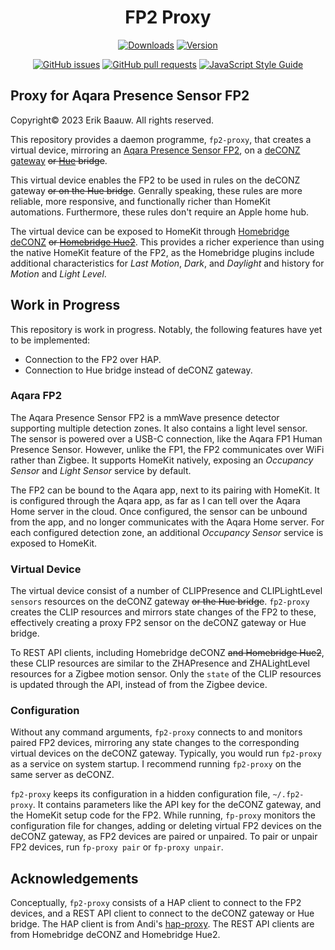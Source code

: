 <span align="center">

# FP2 Proxy
[![Downloads](https://img.shields.io/npm/dt/fp2-proxy)](https://www.npmjs.com/package/fp2-proxy)
[![Version](https://img.shields.io/npm/v/fp2-proxy)](https://www.npmjs.com/package/fp2-proxy)

[![GitHub issues](https://img.shields.io/github/issues/ebaauw/fp2-proxy)](https://github.com/ebaauw/fp2-proxy/issues)
[![GitHub pull requests](https://img.shields.io/github/issues-pr/ebaauw/fp2-proxy)](https://github.com/ebaauw/fp2-proxy/pulls)
[![JavaScript Style Guide](https://img.shields.io/badge/code_style-standard-brightgreen)](https://standardjs.com)

</span>

## Proxy for Aqara Presence Sensor FP2
Copyright© 2023 Erik Baauw. All rights reserved.

This repository provides a daemon programme, `fp2-proxy`, that creates a virtual device, mirroring an [Aqara Presence Sensor FP2](https://www.aqara.com/eu/product/presence-sensor-fp2), on a [deCONZ gateway](https://github.com/dresden-elektronik/deconz-rest-plugin) ~~or [Hue](https://www.philips-hue.com/) bridge~~.

This virtual device enables the FP2 to be used in rules on the deCONZ gateway ~~or on the Hue bridge~~.
Genrally speaking, these rules are more reliable, more responsive, and functionally richer than HomeKit automations.  Furthermore, these rules don't require an Apple home hub.

The virtual device can be exposed to HomeKit through [Homebridge deCONZ](https://github.com/ebaauw/homebridge-deconz) ~~or [Homebridge Hue2](https://github.com/ebaauw/homebridge-hue2)~~.
This provides a richer experience than using the native HomeKit feature of the FP2,
as the Homebridge plugins include additional characteristics for _Last Motion_, _Dark_, and _Daylight_ and history for _Motion_ and _Light Level_.

## Work in Progress
This repository is work in progress.
Notably, the following features have yet to be implemented:
- Connection to the FP2 over HAP.
- Connection to Hue bridge instead of deCONZ gateway.

### Aqara FP2
The Aqara Presence Sensor FP2 is a mmWave presence detector supporting multiple detection zones.
It also contains a light level sensor.
The sensor is powered over a USB-C connection, like the Aqara FP1 Human Presence Sensor.
However, unlike the FP1, the FP2 communicates over WiFi rather than Zigbee.
It supports HomeKit natively, exposing an _Occupancy Sensor_ and _Light Sensor_ service by default.

The FP2 can be bound to the Aqara app, next to its pairing with HomeKit.
It is configured through the Aqara app, as far as I can tell over the Aqara Home server in the cloud.
Once configured, the sensor can be unbound from the app, and no longer communicates with the Aqara Home server.
For each configured detection zone, an additional _Occupancy Sensor_ service is exposed to HomeKit.

### Virtual Device
The virtual device consist of a number of CLIPPresence and CLIPLightLevel `sensors` resources
on the deCONZ gateway ~~or the Hue bridge~~.
`fp2-proxy` creates the CLIP resources and mirrors state changes of the FP2 to these,
effectively creating a proxy FP2 sensor on the deCONZ gateway or Hue bridge.

To REST API clients, including Homebridge deCONZ ~~and Homebridge Hue2~~, these CLIP resources are similar to the ZHAPresence and ZHALightLevel resources for a Zigbee motion sensor.
Only the `state` of the CLIP resources is updated through the API, instead of from the Zigbee device.

### Configuration
Without any command arguments, `fp2-proxy` connects to and monitors paired FP2 devices,
mirroring any state changes to the corresponding virtual devices on the deCONZ gateway.
Typically, you would run `fp2-proxy` as a service on system startup.
I recommend running `fp2-proxy` on the same server as deCONZ.

`fp2-proxy` keeps its configuration in a hidden configuration file, `~/.fp2-proxy`.
It contains parameters like the API key for the deCONZ gateway, and the HomeKit setup code for the FP2.
While running, `fp-proxy` monitors the configuration file for changes,
adding or deleting virtual FP2 devices on the deCONZ gateway, as FP2 devices are paired or unpaired.
To pair or unpair FP2 devices, run `fp-proxy pair` or `fp-proxy unpair`.

## Acknowledgements
Conceptually, `fp2-proxy` consists of a HAP client to connect to the FP2 devices, and a REST API client to connect to the deCONZ gateway or Hue bridge.
The HAP client is from Andi's [hap-proxy](https://github.com/Supereg/hap-proxy).
The REST API clients are from Homebridge deCONZ and Homebridge Hue2.
